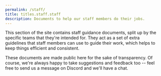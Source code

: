 ```yaml
---
permalink: /staff/
title: titles.staff.staff
description: Documents to help our staff members do their jobs.
---
```


This section of the site contains staff guidance documents, split up by the specific teams that they're intended for.
They act as a set of extra guidelines that staff members can use to guide their work, which helps to keep things
efficient and consistent.

These documents are made public here for the sake of transparency. Of course, we're always happy to take suggestions
and feedback too -- feel free to send us a message on Discord and we'll have a chat.
